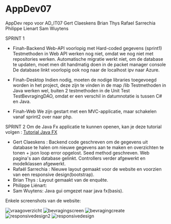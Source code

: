 # AppDev07
AppDev repo voor AD_IT07
Gert Claeskens
Brian Thys
Rafael Sarrechia
Philippe Lienart
Sam Wuytens

SPRINT 1

- Finah-Backend
  Web-API voorlopig met Hard-coded gegevens (sprint1)
  Testmethoden in Web API werken nog niet, omdat we nog niet met repositories werken.
  Automatische migratie werkt niet, om de database te updaten, moet men dit handmatig doen in de packet manager console
  De database linkt voorlopig ook nog naar de localhost ipv naar Azure.
  
- Finah-Desktop
  Indien nodig, moeten de nodige libraries toegevoegd worden in het project, deze zijn te vinden in de map /lib
  Testmethoden in Java werken wel, buiten 2 testmethoden in de Unit Test TestBevragingDAO, omdat er een verschil in
  datumnotatie is tussen C# en Java.
- Finah-Web
  We zijn gestart met een MVC-applicatie, maar schakelen vanaf sprint2 over naar php.

SPRINT 2
Om de Java Fx applicatie te kunnen openen, kan je deze tutorial volgen  : <a href="http://code.makery.ch/library/javafx-8-tutorial/part1/">Tutorial Java FX</a>

  - Gert Claeskens : Backend code geschreven om de gegevens uit database te halen om nieuwe gegevens aan te maken en overzichten te tonen + json loop error opgelost. Seed method geschreven. Web pagina's aan database gelinkt. Controllers verder afgewerkt en modelklassen afgewerkt.
  - Rafaël Sarrechia : Nieuwe layout gemaakt voor de website en voorzien van een responsive design(bootstrap). 
  - Brian Thys : Layout gemaakt van de enquête. 
  - Philippe Liénart: 
  - Sam Wuytens: Java gui omgezet naar java fx(basis).


  Enkele screenshots van de website: 
  
![vraagoverzicht](https://cloud.githubusercontent.com/assets/10980532/7396481/a7abdb14-eea1-11e4-9675-2ea8438f45d5.JPG)
![bevragingscreen](https://cloud.githubusercontent.com/assets/10980532/7396482/a7ac103e-eea1-11e4-92bc-935d43eeb332.JPG)
![bevragingcreate](https://cloud.githubusercontent.com/assets/10980532/7396480/a7a9c87e-eea1-11e4-8d0b-0dc8b8dca84c.jpg)
![responsivedesign2](https://cloud.githubusercontent.com/assets/10980532/7396484/aac4ebd8-eea1-11e4-8d51-f62be4b4d7bb.JPG)
![responsivedesign](https://cloud.githubusercontent.com/assets/10980532/7396483/aac2c51a-eea1-11e4-9922-bccae1aa9a2e.JPG)
